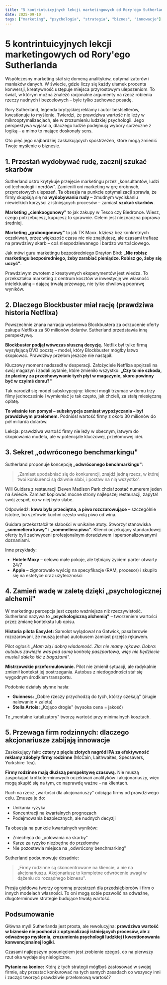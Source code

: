 ```yaml
---
title: "5 kontrintuicyjnych lekcji marketingowych od Rory'ego Sutherlanda"
date: 2025-09-10
tags: ["marketing", "psychologia", "strategia", "biznes", "innowacje"]
---
```


# 5 kontrintuicyjnych lekcji marketingowych od Rory'ego Sutherlanda

Współczesny marketing stał się domeną analityków, optymalizatorów i maniaków danych. W świecie, gdzie liczy się każdy ułamek procenta konwersji, kreatywność ustępuje miejsca przyrostowym ulepszeniom. To świat, w którym można znaleźć racjonalne argumenty na rzecz robienia rzeczy nudnych i bezcelowych – byle tylko zachować posadę.

Rory Sutherland, legenda brytyjskiej reklamy i autor bestsellerów, kwestionuje to myślenie. Twierdzi, że prawdziwa wartość nie leży w mikrooptymalizacjach, ale w zrozumieniu ludzkiej psychologii. Jego perspektywa wyjaśnia, dlaczego ludzie podejmują wybory sprzeczne z logiką – a mimo to mające doskonały sens.

Oto pięć jego najbardziej zaskakujących spostrzeżeń, które mogą zmienić Twoje myślenie o biznesie.

## 1. Przestań wydobywać rudę, zacznij szukać skarbów

Sutherland ostro krytykuje przejęcie marketingu przez „konsultantów, ludzi od technologii i nerdów". Zamienili oni marketing w grę drobnych, przyrostowych ulepszeń. Ta obsesja na punkcie optymalizacji sprawia, że firmy skupiają się na **wydobywaniu rudy** – żmudnym wyciskaniu niewielkich korzyści z istniejących procesów – zamiast **szukać skarbów**.

**Marketing „cienkoogonowy"** to jak zakupy w Tesco czy Biedronce. Wiesz, czego potrzebujesz, kupujesz to sprawnie. Celem jest nieznaczna poprawa średniej.

**Marketing „gruboogonowy"** to jak TK Maxx. Idziesz bez konkretnych oczekiwań, przez większość czasu nic nie znajdujesz, ale czasami trafiasz na prawdziwy skarb – coś niespodziewanego i bardzo wartościowego.

Jak mówi guru marketingu bezpośredniego Drayton Bird: **„Nie robisz marketingu bezpośredniego, żeby zarabiać pieniądze. Robisz go, żeby się uczyć"**.

Prawdziwym zwrotem z kreatywnych eksperymentów jest wiedza. To przekształca marketing z centrum kosztów w inwestycję we własność intelektualną – dającą trwałą przewagę, nie tylko chwilową poprawę wyników.

## 2. Dlaczego Blockbuster miał rację (prawdziwa historia Netflixa)

Powszechnie znana narracja wyśmiewa Blockbustera za odrzucenie oferty zakupu Netflixa za 50 milionów dolarów. Sutherland przedstawia inną perspektywę.

**Blockbuster podjął wówczas słuszną decyzję.** Netflix był tylko firmą wysyłającą DVD pocztą – model, który Blockbuster mógłby łatwo skopiować. Prawdziwy przełom jeszcze nie nastąpił.

Kluczowy moment nadszedł w desperacji. Założyciele Netflixa spojrzeli na swój magazyn i zadali pytanie, które zmieniło wszystko: **„Czy to nie szkoda, że płacimy za przechowywanie tych płyt w magazynie, skoro powinny być w czyimś domu?"**

Tak narodził się model subskrypcyjny: klienci mogli trzymać w domu trzy filmy jednocześnie i wymieniać je tak często, jak chcieli, za stałą miesięczną opłatę.

**To właśnie ten pomysł – subskrypcja zamiast wypożyczania – był prawdziwym przełomem.** Podniósł wartość firmy z około 30 milionów do pół miliarda dolarów.

Lekcja: prawdziwa wartość firmy nie leży w obecnym, łatwym do skopiowania modelu, ale w potencjale kluczowej, przełomowej idei.

## 3. Sekret „odwróconego benchmarkingu"

Sutherland proponuje koncepcję **„odwróconego benchmarkingu"**:

> „Zamiast upodabniać się do konkurencji, znajdź jedną rzecz, w której twoi konkurenci są dziwnie słabi, i postaw na nią wszystko".

Will Guidara z restauracji Eleven Madison Park chciał zostać numerem jeden na świecie. Zamiast kopiować mocne strony najlepszej restauracji, zapytał swój zespół, co w niej było słabe.

Odpowiedź: **kawa była przeciętna, a piwo rozczarowujące** – szczególnie istotne, bo szefowie kuchni często wolą piwo od wina.

Guidara przekształcił te słabości w unikalne atuty. Stworzył stanowiska **„sommeliera kawy"** i **„sommeliera piwa"**. Klienci oczekujący standardowej oferty byli zachwyceni profesjonalnym doradztwem i spersonalizowanymi doznaniami.

Inne przykłady:
- **Hotele Moxy** – celowo małe pokoje, ale tętniący życiem parter otwarty 24/7
- **Apple** – zignorowało wyścig na specyfikacje (RAM, procesor) i skupiło się na estetyce oraz użyteczności

## 4. Zamień wadę w zaletę dzięki „psychologicznej alchemii"

W marketingu percepcja jest często ważniejsza niż rzeczywistość. Sutherland nazywa to **„psychologiczną alchemią"** – tworzeniem wartości przez zmianę kontekstu lub opisu.

**Historia pilota EasyJet:** Samolot wylądował na Gatwick, pasażerowie rozczarowani, że muszą jechać autobusem zamiast przejść rękawem.

Pilot ogłosił: *„Mam złą i dobrą wiadomość. Zła: nie mamy rękawa. Dobra: autobus zawiezie was pod samą kontrolę paszportową, więc nie będziecie musieli daleko iść z bagażami"*.

**Mistrzowskie przeformułowanie.** Pilot nie zmienił sytuacji, ale radykalnie zmienił kontekst jej postrzegania. Autobus z niedogodności stał się wygodnym środkiem transportu.

Podobnie działały słynne hasła:
- **Guinness:** „Dobre rzeczy przychodzą do tych, którzy czekają" (długie nalewanie = zaleta)
- **Stella Artois:** „Kojąco drogie" (wysoka cena = jakość)

Te „mentalne katalizatory" tworzą wartość przy minimalnych kosztach.

## 5. Przewaga firm rodzinnych: dlaczego akcjonariusze zabijają innowacje

Zaskakujący fakt: **cztery z pięciu złotych nagród IPA za efektywność reklamy zdobyły firmy rodzinne** (McCain, Laithwaites, Specsavers, Yorkshire Tea).

**Firmy rodzinne mają dłuższą perspektywę czasową.** Nie muszą zaspokajać krótkoterminowych oczekiwań analityków i akcjonariuszy, więc mogą skupić się na tym, co naprawdę ważne – na klientach.

Ruch na rzecz „wartości dla akcjonariuszy" odciąga firmy od prawdziwego celu. Zmusza je do:
- Unikania ryzyka
- Koncentracji na kwartalnych prognozach  
- Podejmowania bezpiecznych, ale nudnych decyzji

Ta obsesja na punkcie kwartalnych wyników:
- Zniechęca do „polowania na skarby"
- Karze za ryzyko niezbędne do przełomów
- Nie pozostawia miejsca na „odwrócony benchmarking"

Sutherland podsumowuje dosadnie:

> „Firmy rodzinne są skoncentrowane na kliencie, a nie na akcjonariuszu. Akcjonariusz to kompletne odwrócenie uwagi w dążeniu do rozsądnego biznesu".

Presja giełdowa tworzy ogromną przestrzeń dla przedsiębiorców i firm o innych modelach własności. To oni mogą sobie pozwolić na odważne, długoterminowe strategie budujące trwałą wartość.

## Podsumowanie

Główna myśl Sutherlanda jest prosta, ale rewolucyjna: **prawdziwa wartość w biznesie nie pochodzi z optymalizacji istniejących procesów, ale z odważnego myślenia, zrozumienia psychologii ludzkiej i kwestionowania konwencjonalnej logiki**.

Czasami najlepszym posunięciem jest zrobienie czegoś, co na pierwszy rzut oka wydaje się nielogiczne.

**Pytanie na koniec:** Którą z tych strategii mógłbyś zastosować w swojej firmie, aby przestać konkurować na tych samych zasadach co wszyscy inni i zacząć tworzyć prawdziwie przełomową wartość?
